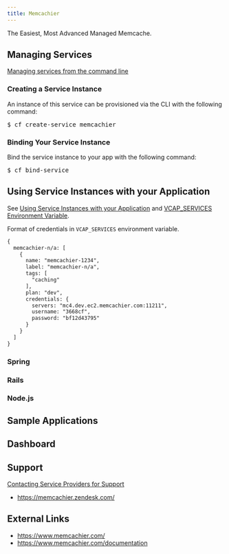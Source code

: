```yaml
---
title: Memcachier
---
```


The Easiest, Most Advanced Managed Memcache.

## <a id='managing'></a>Managing Services ##

[Managing services from the command line](../../../using/services/managing-services.html)

### Creating a Service Instance ##

An instance of this service can be provisioned via the CLI with the following command:

<pre class="terminal">
$ cf create-service memcachier
</pre>
    
### Binding Your Service Instance ##

Bind the service instance to your app with the following command:
    
<pre class="terminal">
$ cf bind-service 
</pre>

## <a id='using'></a>Using Service Instances with your Application ##

See [Using Service Instances with your Application](../../adding-a-service.html#using) and [VCAP_SERVICES Environment Variable](../../../using/deploying-apps/environment-variable.html).

Format of credentials in `VCAP_SERVICES` environment variable.

~~~xml
{
  memcachier-n/a: [
    {
      name: "memcachier-1234",
      label: "memcachier-n/a",
      tags: [
        "caching"
      ],
      plan: "dev",
      credentials: {
        servers: "mc4.dev.ec2.memcachier.com:11211",
        username: "3668cf",
        password: "bf12d43795"
      }
    }
  ]
}
~~~

### Spring

### Rails

### Node.js

## <a id='sample-app'></a>Sample Applications ##

## <a id='dashboard'></a>Dashboard ##

## <a id='support'></a>Support ##

[Contacting Service Providers for Support](../contacting-service-providers-for-support.html)

* https://memcachier.zendesk.com/

## <a id='external-links'></a>External Links ##

* https://www.memcachier.com/
* https://www.memcachier.com/documentation

